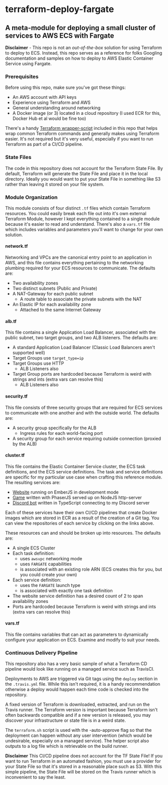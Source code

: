 # terraform-deploy-fargate

## A meta-module for deploying a small cluster of services to AWS ECS with Fargate

**Disclaimer** - This repo is not an _out-of-the-box_ solution for using Terraform to deploy to ECS. Instead, this repo serves as a reference for folks Googling documentation and samples on how to deploy to AWS Elastic Container Service using Fargate.

### Prerequisites

Before using this repo, make sure you've got these things:

* An AWS account with API keys
* Experience using Terraform and AWS
* General understanding around networking
* A Docker image (or 3) located in a cloud repository (I used ECR for this, Docker Hub et al would be fine too)

There's a handy [Terraform wrapper-script](https://github.com/egee-irl/terraform.sh) included in this repo that helps wrap common Terraform commands and generally makes using Terraform easier. It's not required but it's very useful, especially if you want to run Terraform as part of a CI/CD pipeline.

### State Files

The code in this repository does not account for the Terraform State File. By default, Terraform will generate the State File and place it in the local directory. Ideally you would want to put your State File in something like S3 rather than leaving it stored on your file system.

### Module Organization

This module consists of four distinct `.tf` files which contain Terraform resources. You could easily break each file out into it's own external Terraform Module, however I kept everything contained to a single module because it's easier to read and understand. There's also a `vars.tf` file which includes variables and parameters you'll want to change for your own solution.

#### network.tf

Networking and VPCs are the canonical entry point to an application in AWS, and this file contains everything pertaining to the networking plumbing required for your ECS resources to communicate. The defaults are:

* Two availability zones
* Two distinct subnets (Public and Private)
* A NAT-Gateway for each public subnet
  * A route table to associate the private subnets with the NAT
* An Elastic IP for each availability zone
  * Attached to the same Internet Gateway

#### alb.tf

This file contains a single Application Load Balancer, associated with the public subnet, two target groups, and two ALB listeners. The defaults are:

* A standard Application Load Balancer (Classic Load Balancers aren't supported well)
* Target Groups use `target_type=ip`
* Target Groups use HTTP
  * ALB Listeners also
* Target Group ports are hardcoded because Terraform is weird with strings and ints (extra vars can resolve this)
  * ALB Listeners also

#### security.tf

This file consists of three security groups that are required for ECS services to communicate with one another and with the outside world. The defaults are:

* A security group specifically for the ALB
  * Ingress rules for each world-facing port
* A security group for each service requiring outside connection (proxied by the ALB)

#### cluster.tf

This file contains the Elastic Container Service cluster, the ECS task definitions, and the ECS service definitions. The task and service definitions are specific for my particular use case when crafting this reference module. The resulting services are:

* [Website](https://github.com/Egeeio/egeeio-website/tree/emberjs) running on EmberJS in development mode
* [Game](https://github.com/egee-irl/jumper) written with PhaserJS served up on NodeJS http-server
* [Discord bot](https://github.com/Egeeio/suzy/tree/typescript) written in TypeScript connecting to my Discord server

Each of these services have their own CI/CD pipelines that create Docker images which are stored in ECR as a result of the creation of a Git tag. You can view the repositories of each service by clicking on the links above.

These resources can and should be broken up into resources. The defaults are:

* A single ECS Cluster
* Each task definition:
  * uses `awsvpc` networking mode
  * uses `FARGATE` capabilities
  * is associated with an existing role ARN (ECS creates this for you, but you could create your own)
* Each service definition:
  * uses the `FARGATE` launch type
  * is associated with exactly one task definition
* The website service definition has a desired count of 2 to span availability zones
* Ports are hardcoded because Terraform is weird with strings and ints (extra vars can resolve this)

#### vars.tf

This file contains variables that can act as parameters to dynamically configure your application on ECS. Examine and modify to suit your needs.

### Continuous Delivery Pipeline

This repository also has a very basic sample of what a Terraform CD pipeline would look like running on a managed service such as TravisCI.

Deployments to AWS are triggered via Git tags using the `deploy` section in the `.travis.yml` file. While this isn't required, it is a handy recommendation otherwise a deploy would happen each time code is checked into the repository.

A fixed version of Terraform is downloaded, extracted, and run on the Travis runner. The Terraform version is important because Terraform isn't often backwards compatible and if a new version is released, you may discover your infrastructure or state file is in a weird state.

The `terraform.sh` script is used with the -auto-approve flag so that the deployment can happen without any user intervention (which would be undesirable, especially on a managed service). The helper script also outputs to a log file which is retrievable on the build runner.

**Disclaimer** This CI/CD pipeline does not account for the TF State File! If you want to run Terraform in an automated fashion, you must use a provider for your State File so that it's stored in a reasonable place such as S3. With this simple pipeline, the State File will be stored on the Travis runner which is inconvenient to say the least.

